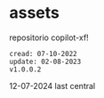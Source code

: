 # assets
repositorio copilot-xf!

```
cread: 07-10-2022
update: 02-08-2023
v1.0.0.2
```

12-07-2024
last central 